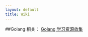 ```yaml
---
layout: default
title: Wiki
---
```


##Golang 相关：
  [Golang 学习资源收集](2012/07/13/collect-golang-resource-before-learn/)
